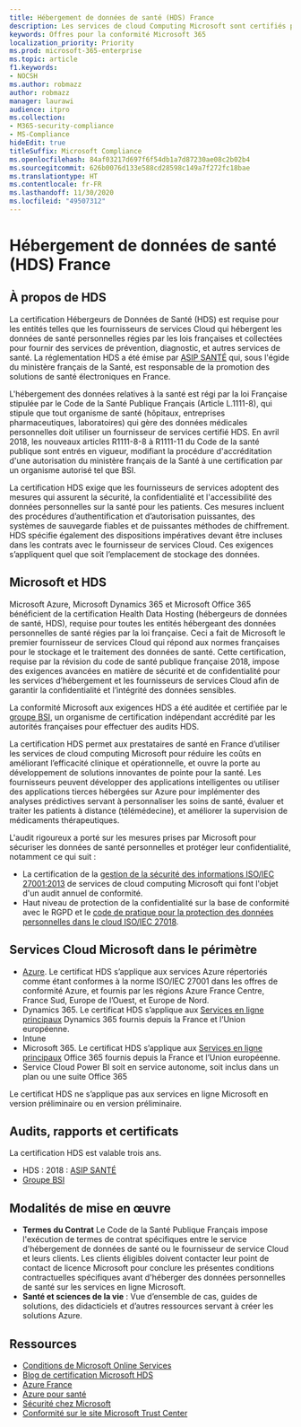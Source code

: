 ```yaml
---
title: Hébergement de données de santé (HDS) France
description: Les services de cloud Computing Microsoft sont certifiés pour assurer leur conformité avec la norme Health Data Hosting (Hébergeurs de Données de Santé).
keywords: Offres pour la conformité Microsoft 365
localization_priority: Priority
ms.prod: microsoft-365-enterprise
ms.topic: article
f1.keywords:
- NOCSH
ms.author: robmazz
author: robmazz
manager: laurawi
audience: itpro
ms.collection:
- M365-security-compliance
- MS-Compliance
hideEdit: true
titleSuffix: Microsoft Compliance
ms.openlocfilehash: 84af03217d697f6f54db1a7d87230ae08c2b02b4
ms.sourcegitcommit: 626b0076d133e588cd28598c149a7f272fc18bae
ms.translationtype: HT
ms.contentlocale: fr-FR
ms.lasthandoff: 11/30/2020
ms.locfileid: "49507312"
---
```

# <a name="health-data-hosting-hds-france"></a>Hébergement de données de santé (HDS) France

## <a name="about-hds"></a>À propos de HDS

La certification Hébergeurs de Données de Santé (HDS) est requise pour les entités telles que les fournisseurs de services Cloud qui hébergent les données de santé personnelles régies par les lois françaises et collectées pour fournir des services de prévention, diagnostic, et autres services de santé. La réglementation HDS a été émise par [ASIP SANTÉ](https://esante.gouv.fr/) qui, sous l'égide du ministère français de la Santé, est responsable de la promotion des solutions de santé électroniques en France.

L'hébergement des données relatives à la santé est régi par la loi Française stipulée par le Code de la Santé Publique Français (Article L.1111-8), qui stipule que tout organisme de santé (hôpitaux, entreprises pharmaceutiques, laboratoires) qui gère des données médicales personnelles doit utiliser un fournisseur de services certifié HDS. En avril 2018, les nouveaux articles R1111-8-8 à R1111-11 du Code de la santé publique sont entrés en vigueur, modifiant la procédure d'accréditation d'une autorisation du ministère français de la Santé à une certification par un organisme autorisé tel que BSI.

La certification HDS exige que les fournisseurs de services adoptent des mesures qui assurent la sécurité, la confidentialité et l'accessibilité des données personnelles sur la santé pour les patients. Ces mesures incluent des procédures d’authentification et d’autorisation puissantes, des systèmes de sauvegarde fiables et de puissantes méthodes de chiffrement. HDS spécifie également des dispositions impératives devant être incluses dans les contrats avec le fournisseur de services Cloud. Ces exigences s’appliquent quel que soit l’emplacement de stockage des données.

## <a name="microsoft-and-hds"></a>Microsoft et HDS

Microsoft Azure, Microsoft Dynamics 365 et Microsoft Office 365 bénéficient de la certification Health Data Hosting (hébergeurs de données de santé, HDS), requise pour toutes les entités hébergeant des données personnelles de santé régies par la loi française. Ceci a fait de Microsoft le premier fournisseur de services Cloud qui répond aux normes françaises pour le stockage et le traitement des données de santé. Cette certification, requise par la révision du code de santé publique française 2018, impose des exigences avancées en matière de sécurité et de confidentialité pour les services d’hébergement et les fournisseurs de services Cloud afin de garantir la confidentialité et l’intégrité des données sensibles.

La conformité Microsoft aux exigences HDS a été auditée et certifiée par le [groupe BSI](https://www.bsigroup.com/fr-FR/), un organisme de certification indépendant accrédité par les autorités françaises pour effectuer des audits HDS.

La certification HDS permet aux prestataires de santé en France d’utiliser les services de cloud computing Microsoft pour réduire les coûts en améliorant l’efficacité clinique et opérationnelle, et ouvre la porte au développement de solutions innovantes de pointe pour la santé. Les fournisseurs peuvent développer des applications intelligentes ou utiliser des applications tierces hébergées sur Azure pour implémenter des analyses prédictives servant à personnaliser les soins de santé, évaluer et traiter les patients à distance (télémédecine), et améliorer la supervision de médicaments thérapeutiques.

L'audit rigoureux a porté sur les mesures prises par Microsoft pour sécuriser les données de santé personnelles et protéger leur confidentialité, notamment ce qui suit :

- La certification de la [gestion de la sécurité des informations ISO/IEC 27001:2013](offering-iso-27001.md) de services de cloud computing Microsoft qui font l'objet d'un audit annuel de conformité.
- Haut niveau de protection de la confidentialité sur la base de conformité avec le RGPD et le [code de pratique pour la protection des données personnelles dans le cloud ISO/IEC 27018](offering-iso-27018.md).

## <a name="microsoft-in-scope-cloud-services"></a>Services Cloud Microsoft dans le périmètre

- [Azure](https://aka.ms/AzureCompliance). Le certificat HDS s’applique aux services Azure répertoriés comme étant conformes à la norme ISO/IEC 27001 dans les offres de conformité Azure, et fournis par les régions Azure France Centre, France Sud, Europe de l’Ouest, et Europe de Nord.
- Dynamics 365. Le certificat HDS s’applique aux [Services en ligne principaux](https://aka.ms/Online-Services-Terms) Dynamics 365 fournis depuis la France et l’Union européenne.
- Intune
- Microsoft 365. Le certificat HDS s’applique aux [Services en ligne principaux](https://aka.ms/Online-Services-Terms) Office 365 fournis depuis la France et l’Union européenne.
- Service Cloud Power BI soit en service autonome, soit inclus dans un plan ou une suite Office 365

Le certificat HDS ne s’applique pas aux services en ligne Microsoft en version préliminaire ou en version préliminaire.

## <a name="audits-reports-and-certificates"></a>Audits, rapports et certificats

La certification HDS est valable trois ans.

- HDS : 2018 : [ASIP SANTÉ](https://esante.gouv.fr/)
- [Groupe BSI](https://www.bsigroup.com/fr-FR/Nos-services/Certification/Recherche-dans-le-repertoire-des-certificats-et-des-clients/Resultats-de-la-recherche-dans-le-repertoire-des-certificats-et-des-clients/?searchkey=licence%3dHDS%2b701569%26company%3dMicrosoft%2bCorp&licencenumber=HDS%20701569)

## <a name="how-to-implement"></a>Modalités de mise en œuvre

- **Termes du Contrat** Le Code de la Santé Publique Français impose l'exécution de termes de contrat spécifiques entre le service d'hébergement de données de santé ou le fournisseur de service Cloud et leurs clients. Les clients éligibles doivent contacter leur point de contact de licence Microsoft pour conclure les présentes conditions contractuelles spécifiques avant d'héberger des données personnelles de santé sur les services en ligne Microsoft.
- **Santé et sciences de la vie** : Vue d’ensemble de cas, guides de solutions, des didacticiels et d’autres ressources servant à créer les solutions Azure.

## <a name="resources"></a>Ressources

- [Conditions de Microsoft Online Services](https://aka.ms/Online-Services-Terms)
- [Blog de certification Microsoft HDS](https://news.microsoft.com/2018/11/06/microsoft-1er-acteur-majeur-du-cloud-public-a-etre-certifie-hebergeur-de-donnees-de-sante-en-france/)
- [Azure France](https://azure.microsoft.com/global-infrastructure/france/)
- [Azure pour santé](https://azure.microsoft.com/industries/healthcare/)
- [Sécurité chez Microsoft](https://www.microsoft.com/security)
- [Conformité sur le site Microsoft Trust Center](https://www.microsoft.com/trust-center/compliance/compliance-overview)
